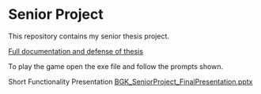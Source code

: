 # Senior Project

This repository contains my senior thesis project.

[Full documentation and defense of thesis](https://docs.google.com/document/d/1O7pr0gVjqmjgCE7O9Ao4YFUIwISMoDuc/edit?usp=sharing&ouid=109402615678832102823&rtpof=true&sd=true)


To play the game open the exe file and follow the prompts shown.

Short Functionality Presentation
[BGK_SeniorProject_FinalPresentation.pptx](https://github.com/user-attachments/files/15585005/BGK_SeniorProject_FinalPresentation.pptx)
